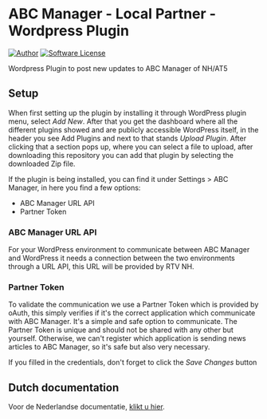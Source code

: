 # ABC Manager - Local Partner - Wordpress Plugin

[![Author](http://img.shields.io/badge/author-@angrybytes-blue.svg?style=flat-square)](https://twitter.com/angrybytes)
[![Software License](https://img.shields.io/badge/license-proprietary-brightgreen.svg?style=flat-square)](LICENSE.md)

Wordpress Plugin to post new updates to ABC Manager of NH/AT5

## Setup

When first setting up the plugin by installing it through WordPress plugin menu, select *Add New*. After that you get
the dashboard where all the different plugins showed and are publicly accessible WordPress itself, in the header you see
Add Plugins and next to that stands *Upload Plugin*. After clicking that a section pops up, where you can select a file
to upload, after downloading this repository you can add that plugin by selecting the downloaded Zip file.

If the plugin is being installed, you can find it under Settings > ABC Manager, in here you find a few options:

- ABC Manager URL API
- Partner Token

### ABC Manager URL API

For your WordPress environment to communicate between ABC Manager and WordPress it needs a connection between the two
environments through a URL API, this URL will be provided by RTV NH.

### Partner Token

To validate the communication we use a Partner Token which is provided by oAuth, this simply verifies if it's the
correct application which communicate with ABC Manager. It's a simple and safe option to communicate. The Partner Token
is unique and should not be shared with any other but yourself. Otherwise, we can't register which application is
sending news articles to ABC Manager, so it's safe but also very necessary.

If you filled in the credentials, don't forget to click the *Save Changes* button

## Dutch documentation

Voor de Nederlandse
documentatie, [klikt u hier](https://github.com/rtvnh/abc-local-partner-wp-plugin/blob/develop/docs/nl.md).
